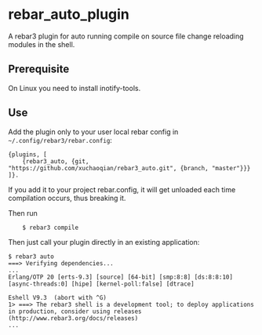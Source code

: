 rebar_auto_plugin
=====

A rebar3 plugin for auto running compile on source file change reloading modules in the shell.

Prerequisite
-----
On Linux you need to install inotify-tools.


Use
---

Add the plugin only to your user local rebar config in `~/.config/rebar3/rebar.config`:

    {plugins, [
        {rebar3_auto, {git, "https://github.com/xuchaoqian/rebar3_auto.git", {branch, "master"}}}
    ]}.

If you add it to your project rebar.config, it will get unloaded each time compilation occurs, thus breaking it.

Then run
```
    $ rebar3 compile
```

Then just call your plugin directly in an existing application:


```
$ rebar3 auto
===> Verifying dependencies...
...
Erlang/OTP 20 [erts-9.3] [source] [64-bit] [smp:8:8] [ds:8:8:10] [async-threads:0] [hipe] [kernel-poll:false] [dtrace]

Eshell V9.3  (abort with ^G)
1> ===> The rebar3 shell is a development tool; to deploy applications in production, consider using releases (http://www.rebar3.org/docs/releases)
...
```
